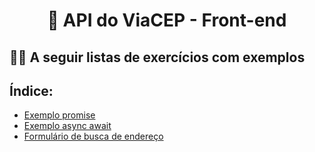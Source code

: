 <h1 align="center">🎉 API do ViaCEP - Front-end</h1>

## 👩‍💻 A seguir listas de exercícios com exemplos 

## Índice:
- [Exemplo promise](exemplo%20promise01.html)
- [Exemplo async await](exemplo%20async%20await02.html)
- [Formulário de busca de endereço](exemplo03.html)